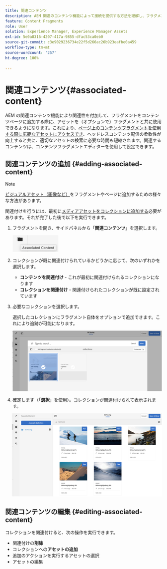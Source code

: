 ```yaml
---
title: 関連コンテンツ
description: AEM 関連のコンテンツ機能によって接続を提供する方法を理解し、フラグメントをコンテンツページに追加する際に、オプションでアセットをフラグメントと共に使用できるようにして、ヘッドレスコンテンツ配信の柔軟性を高めます。
feature: Content Fragments
role: User
solution: Experience Manager, Experience Manager Assets
exl-id: 5e0a8316-4207-417a-9855-dfac53ca0eb0
source-git-commit: c3e9029236734e22f5d266ac26b923eafbe0a459
workflow-type: tm+mt
source-wordcount: '257'
ht-degree: 100%

---
```


# 関連コンテンツ{#associated-content}

AEM の関連コンテンツ機能により関連性を付加して、フラグメントをコンテンツページに追加する際に、アセットを（オプションで）フラグメントと共に使用できるようになります。これにより、[ページ上のコンテンツフラグメントを使用する際に広範なアセットにアクセスでき](/help/sites-authoring/content-fragments.md#using-associated-content)、ヘッドレスコンテンツ配信の柔軟性が向上すると共に、適切なアセットの検索に必要な時間も短縮されます。関連するコンテンツは、コンテンツフラグメントエディターを使用して設定できます。

## 関連コンテンツの追加 {#adding-associated-content}

>[!NOTE]
>
>[ビジュアルアセット（画像など）](/help/assets/content-fragments/content-fragments.md#fragments-with-visual-assets)をフラグメントやページに追加するための様々な方法があります。

関連付けを行うには、最初に[メディアアセットをコレクションに追加する](/help/assets/manage-collections.md)必要があります。それが完了した後で以下を実行できます。

1. フラグメントを開き、サイドパネルから「**関連コンテンツ**」を選択します。

   ![関連コンテンツ](assets/cfm-assoc-content-01.png)

1. コレクションが既に関連付けられているかどうかに応じて、次のいずれかを選択します。

   * **コンテンツを関連付け** - これが最初に関連付けられるコレクションになります
   * **コレクションを関連付け** - 関連付けられたコレクションが既に設定されています

1. 必要なコレクションを選択します。

   選択したコレクションにフラグメント自体をオプションで追加できます。これにより追跡が可能になります。

   ![コレクションの選択](assets/cfm-assoc-content-02.png)

1. 確定します（「**選択**」を使用）。コレクションが関連付けられて表示されます。

   ![cfm-6420-05](assets/cfm-assoc-content-03.png)

## 関連コンテンツの編集 {#editing-associated-content}

コレクションを関連付けると、次の操作を実行できます。

* 関連付けの&#x200B;**削除**
* コレクションへの&#x200B;**アセットの追加**
* 追加のアクションを実行するアセットの選択
* アセットの編集
